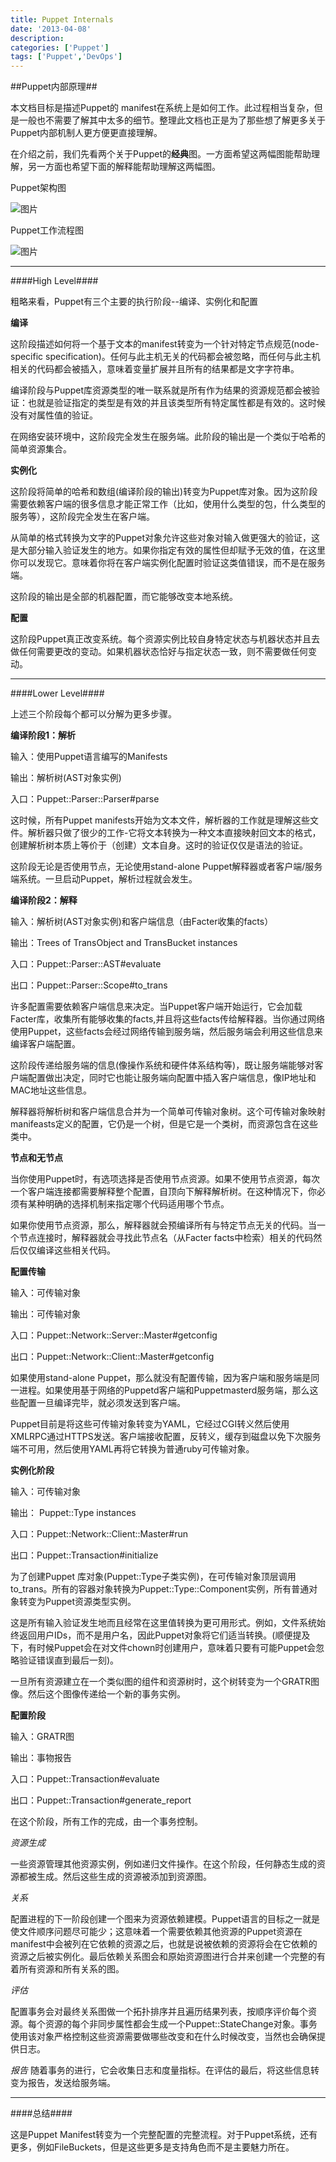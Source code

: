 ```yaml
---
title: Puppet Internals
date: '2013-04-08'
description:
categories: ['Puppet']
tags: ['Puppet','DevOps']
---
```


##Puppet内部原理##

本文档目标是描述Puppet的 manifest在系统上是如何工作。此过程相当复杂，但是一般也不需要了解其中太多的细节。整理此文档也正是为了那些想了解更多关于Puppet内部机制人更方便更直接理解。

在介绍之前，我们先看两个关于Puppet的**经典**图。一方面希望这两幅图能帮助理解，另一方面也希望下面的解释能帮助理解这两幅图。

Puppet架构图

![图片]({{urls.media}}/puppet/puppet-arch.png)

Puppet工作流程图

![图片]({{urls.media}}/puppet/puppet-workflow.png)

***

####High Level####

粗略来看，Puppet有三个主要的执行阶段--编译、实例化和配置

**编译**

这阶段描述如何将一个基于文本的manifest转变为一个针对特定节点规范(node-specific specification)。任何与此主机无关的代码都会被忽略，而任何与此主机相关的代码都会被插入，意味着变量扩展并且所有的结果都是文字字符串。

编译阶段与Puppet库资源类型的唯一联系就是所有作为结果的资源规范都会被验证：也就是验证指定的类型是有效的并且该类型所有特定属性都是有效的。这时候没有对属性值的验证。

在网络安装环境中，这阶段完全发生在服务端。此阶段的输出是一个类似于哈希的简单资源集合。

**实例化**

这阶段将简单的哈希和数组(编译阶段的输出)转变为Puppet库对象。因为这阶段需要依赖客户端的很多信息才能正常工作（比如，使用什么类型的包，什么类型的服务等），这阶段完全发生在客户端。

从简单的格式转换为文字的Puppet对象允许这些对象对输入做更强大的验证，这是大部分输入验证发生的地方。如果你指定有效的属性但却赋予无效的值，在这里你可以发现它。意味着你将在客户端实例化配置时验证这类值错误，而不是在服务端。

这阶段的输出是全部的机器配置，而它能够改变本地系统。

**配置**

这阶段Puppet真正改变系统。每个资源实例比较自身特定状态与机器状态并且去做任何需要更改的变动。如果机器状态恰好与指定状态一致，则不需要做任何变动。

***

####Lower Level####

上述三个阶段每个都可以分解为更多步骤。

**编译阶段1：解析**

输入：使用Puppet语言编写的Manifests

输出：解析树(AST对象实例)

入口：Puppet::Parser::Parser#parse

这时候，所有Puppet manifests开始为文本文件，解析器的工作就是理解这些文件。解析器只做了很少的工作-它将文本转换为一种文本直接映射回文本的格式，创建解析树本质上等价于（创建）文本自身。这时的验证仅仅是语法的验证。

这阶段无论是否使用节点，无论使用stand-alone Puppet解释器或者客户端/服务端系统。一旦启动Puppet，解析过程就会发生。     

**编译阶段2：解释**

输入：解析树(AST对象实例)和客户端信息（由Facter收集的facts）

输出：Trees of TransObject and TransBucket instances

入口：Puppet::Parser::AST#evaluate

出口：Puppet::Parser::Scope#to_trans

许多配置需要依赖客户端信息来决定。当Puppet客户端开始运行，它会加载Facter库，收集所有能够收集的facts,并且将这些facts传给解释器。当你通过网络使用Puppet，这些facts会经过网络传输到服务端，然后服务端会利用这些信息来编译客户端配置。

这阶段传递给服务端的信息(像操作系统和硬件体系结构等)，既让服务端能够对客户端配置做出决定，同时它也能让服务端向配置中插入客户端信息，像IP地址和MAC地址这些信息。

解释器将解析树和客户端信息合并为一个简单可传输对象树。这个可传输对象映射manifeasts定义的配置，它仍是一个树，但是它是一个类树，而资源包含在这些类中。

**节点和无节点**

当你使用Puppet时，有选项选择是否使用节点资源。如果不使用节点资源，每次一个客户端连接都需要解释整个配置，自顶向下解释解析树。在这种情况下，你必须有某种明确的选择机制来指定哪个代码适用哪个节点。

如果你使用节点资源，那么，解释器就会预编译所有与特定节点无关的代码。当一个节点连接时，解释器就会寻找此节点名（从Facter facts中检索）相关的代码然后仅仅编译这些相关代码。

**配置传输**

输入：可传输对象

输出：可传输对象

入口：Puppet::Network::Server::Master#getconfig

出口：Puppet::Network::Client::Master#getconfig

如果使用stand-alone Puppet，那么就没有配置传输，因为客户端和服务端是同一进程。如果使用基于网络的Puppetd客户端和Puppetmasterd服务端，那么这些配置一旦编译完毕，就必须发送到客户端。

Puppet目前是将这些可传输对象转变为YAML，它经过CGI转义然后使用XMLRPC通过HTTPS发送。客户端接收配置，反转义，缓存到磁盘以免下次服务端不可用，然后使用YAML再将它转换为普通ruby可传输对象。

**实例化阶段**

输入：可传输对象

输出： Puppet::Type instances

入口：Puppet::Network::Client::Master#run

出口：Puppet::Transaction#initialize

为了创建Puppet 库对象(Puppet::Type子类实例)，在可传输对象顶层调用to_trans。所有的容器对象转换为Puppet::Type::Component实例，所有普通对象转变为Puppet资源类型实例。

这是所有输入验证发生地而且经常在这里值转换为更可用形式。例如，文件系统始终返回用户IDs，而不是用户名，因此Puppet对象将它们适当转换。(顺便提及下，有时候Puppet会在对文件chown时创建用户，意味着只要有可能Puppet会忽略验证错误直到最后一刻)。

一旦所有资源建立在一个类似图的组件和资源树时，这个树转变为一个GRATR图像。然后这个图像传递给一个新的事务实例。

**配置阶段**

输入：GRATR图

输出：事物报告

入口：Puppet::Transaction#evaluate

出口：Puppet::Transaction#generate_report

在这个阶段，所有工作的完成，由一个事务控制。

*资源生成*

一些资源管理其他资源实例，例如递归文件操作。在这个阶段，任何静态生成的资源都被生成。然后这些生成的资源被添加到资源图。

*关系*

配置进程的下一阶段创建一个图来为资源依赖建模。Puppet语言的目标之一就是使文件顺序问题尽可能少；这意味着一个需要依赖其他资源的Puppet资源在manifest中会被列在它依赖的资源之后，也就是说被依赖的资源将会在它依赖的资源之后被实例化。最后依赖关系图会和原始资源图进行合并来创建一个完整的有着所有资源和所有关系的图。

*评估*

配置事务会对最终关系图做一个拓扑排序并且遍历结果列表，按顺序评价每个资源。每个资源的每个非同步属性都会生成一个Puppet::StateChange对象。事务使用该对象严格控制这些资源需要做哪些改变和在什么时候改变，当然也会确保提供日志。

*报告*
随着事务的进行，它会收集日志和度量指标。在评估的最后，将这些信息转变为报告，发送给服务端。

***

####总结####

这是Puppet Manifest转变为一个完整配置的完整流程。对于Puppet系统，还有更多，例如FileBuckets，但是这些更多是支持角色而不是主要魅力所在。


